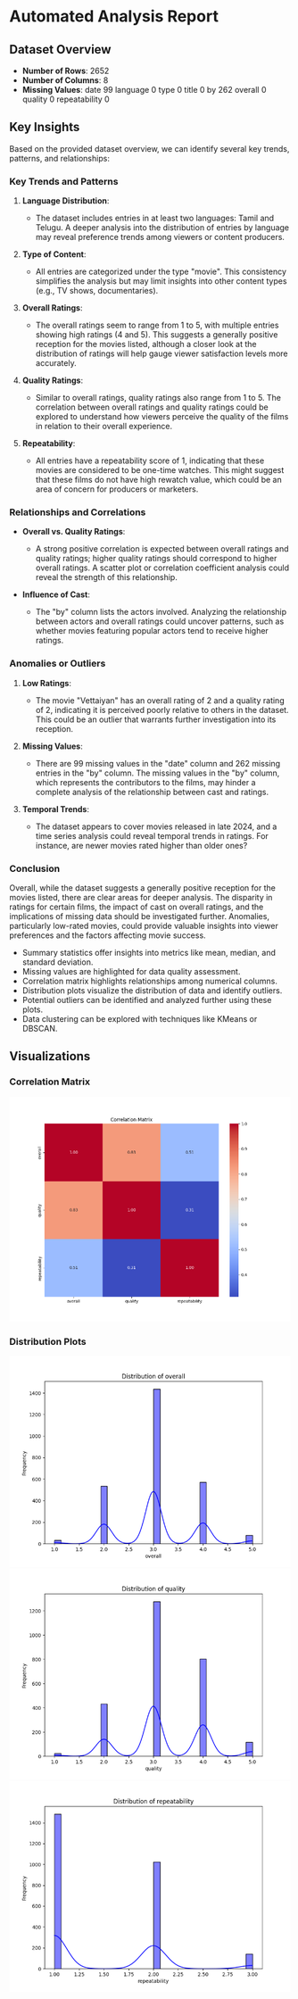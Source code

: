 
# Automated Analysis Report

## Dataset Overview
- **Number of Rows**: 2652
- **Number of Columns**: 8
- **Missing Values**:
date              99
language           0
type               0
title              0
by               262
overall            0
quality            0
repeatability      0

## Key Insights
Based on the provided dataset overview, we can identify several key trends, patterns, and relationships:

### Key Trends and Patterns

1. **Language Distribution**:
   - The dataset includes entries in at least two languages: Tamil and Telugu. A deeper analysis into the distribution of entries by language may reveal preference trends among viewers or content producers.

2. **Type of Content**:
   - All entries are categorized under the type "movie". This consistency simplifies the analysis but may limit insights into other content types (e.g., TV shows, documentaries).

3. **Overall Ratings**:
   - The overall ratings seem to range from 1 to 5, with multiple entries showing high ratings (4 and 5). This suggests a generally positive reception for the movies listed, although a closer look at the distribution of ratings will help gauge viewer satisfaction levels more accurately.

4. **Quality Ratings**:
   - Similar to overall ratings, quality ratings also range from 1 to 5. The correlation between overall ratings and quality ratings could be explored to understand how viewers perceive the quality of the films in relation to their overall experience.

5. **Repeatability**:
   - All entries have a repeatability score of 1, indicating that these movies are considered to be one-time watches. This might suggest that these films do not have high rewatch value, which could be an area of concern for producers or marketers.

### Relationships and Correlations

- **Overall vs. Quality Ratings**:
   - A strong positive correlation is expected between overall ratings and quality ratings; higher quality ratings should correspond to higher overall ratings. A scatter plot or correlation coefficient analysis could reveal the strength of this relationship.

- **Influence of Cast**:
   - The "by" column lists the actors involved. Analyzing the relationship between actors and overall ratings could uncover patterns, such as whether movies featuring popular actors tend to receive higher ratings.

### Anomalies or Outliers

1. **Low Ratings**:
   - The movie "Vettaiyan" has an overall rating of 2 and a quality rating of 2, indicating it is perceived poorly relative to others in the dataset. This could be an outlier that warrants further investigation into its reception.

2. **Missing Values**:
   - There are 99 missing values in the "date" column and 262 missing entries in the "by" column. The missing values in the "by" column, which represents the contributors to the films, may hinder a complete analysis of the relationship between cast and ratings.

3. **Temporal Trends**:
   - The dataset appears to cover movies released in late 2024, and a time series analysis could reveal temporal trends in ratings. For instance, are newer movies rated higher than older ones? 

### Conclusion

Overall, while the dataset suggests a generally positive reception for the movies listed, there are clear areas for deeper analysis. The disparity in ratings for certain films, the impact of cast on overall ratings, and the implications of missing data should be investigated further. Anomalies, particularly low-rated movies, could provide valuable insights into viewer preferences and the factors affecting movie success.

- Summary statistics offer insights into metrics like mean, median, and standard deviation.
- Missing values are highlighted for data quality assessment.
- Correlation matrix highlights relationships among numerical columns.
- Distribution plots visualize the distribution of data and identify outliers.
- Potential outliers can be identified and analyzed further using these plots.
- Data clustering can be explored with techniques like KMeans or DBSCAN.

## Visualizations
### Correlation Matrix
![Correlation Matrix](correlation_matrix.png)

### Distribution Plots
![overall Distribution](overall_distribution.png)
![quality Distribution](quality_distribution.png)
![repeatability Distribution](repeatability_distribution.png)
